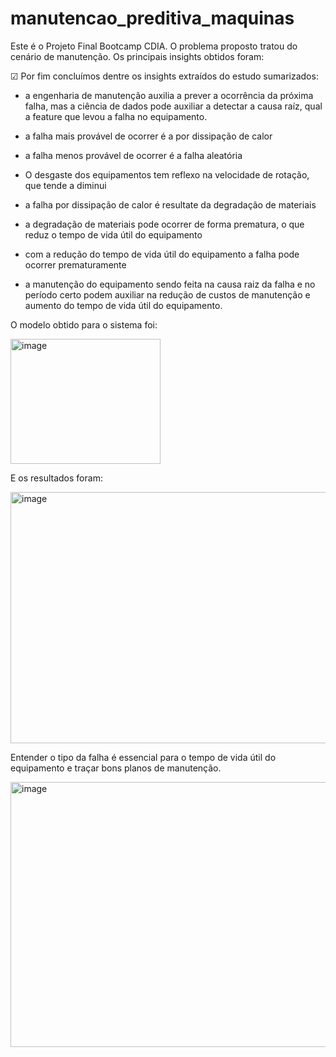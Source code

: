 # manutencao_preditiva_maquinas

Este é o Projeto Final Bootcamp CDIA. 
O problema proposto tratou do cenário de manutenção. Os principais insights obtidos foram: 

☑ Por fim concluímos dentre os insights extraídos do estudo sumarizados:

* a engenharia de manutenção auxilia a prever a ocorrência da próxima falha, mas a ciência de dados pode auxiliar a detectar a causa raíz, qual a feature que levou a falha no equipamento.

* a falha mais provável de ocorrer é a por dissipação de calor

* a falha menos provável de ocorrer é a falha aleatória

* O desgaste dos equipamentos tem reflexo na velocidade de rotação, que tende a diminui

* a falha por dissipação de calor é resultate da degradação de materiais

* a degradação de materiais pode ocorrer de forma prematura, o que reduz o tempo de vida útil do equipamento

* com a redução do tempo de vida útil do equipamento a falha pode ocorrer prematuramente

* a manutenção do equipamento sendo feita na causa raiz da falha e no período certo podem auxiliar na redução de custos de manutenção e aumento do tempo de vida útil do equipamento.
 

O modelo obtido para o sistema foi:

<img width="240" height="200" alt="image" src="https://github.com/user-attachments/assets/21edcffd-3664-4898-9099-44d7634bf4c3" />

E os resultados foram: 

<img width="629" height="402" alt="image" src="https://github.com/user-attachments/assets/0d2f6aa0-7372-48f1-858d-19a98467f6e9" />


Entender o tipo da falha é essencial para o tempo de vida útil do equipamento e traçar bons planos de manutenção. 

<img width="647" height="424" alt="image" src="https://github.com/user-attachments/assets/5655a31f-57e0-45f9-88ed-7a26b1b97daf" />


